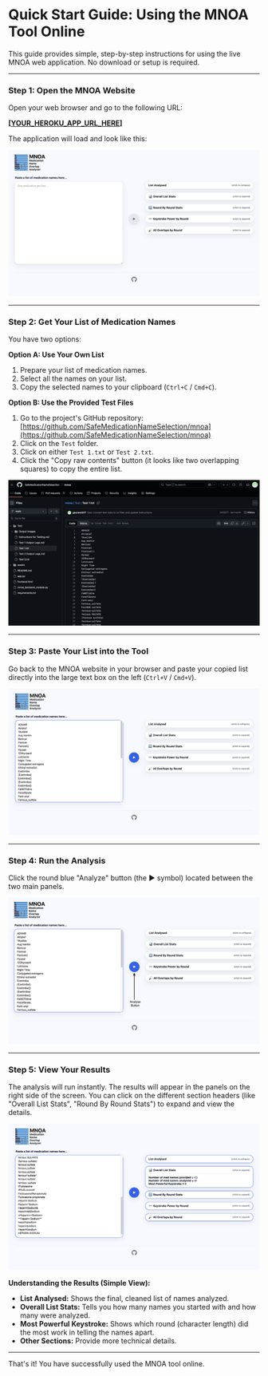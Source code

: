 # Quick Start Guide: Using the MNOA Tool Online

This guide provides simple, step-by-step instructions for using the live MNOA web application. No download or setup is required.

---

### **Step 1: Open the MNOA Website**

Open your web browser and go to the following URL:

**[[YOUR_HEROKU_APP_URL_HERE](https://mnoa-a89d0fe66bed.herokuapp.com/)]** 

The application will load and look like this:

![MNOA Main Interface](assets/quickstart-1-main-app.png)

---

### **Step 2: Get Your List of Medication Names**

You have two options:

**Option A: Use Your Own List**
1.  Prepare your list of medication names.
2.  Select all the names on your list.
3.  Copy the selected names to your clipboard (`Ctrl+C` / `Cmd+C`).


**Option B: Use the Provided Test Files**
1.  Go to the project's GitHub repository: [https://github.com/SafeMedicationNameSelection/mnoa](https://github.com/SafeMedicationNameSelection/mnoa)
2.  Click on the `Test` folder.
3.  Click on either `Test 1.txt` or `Test 2.txt`.
4.  Click the "Copy raw contents" button (it looks like two overlapping squares) to copy the entire list.

![Copying a test file list from GitHub](assets/quickstart-2-copy-github.png)

---

### **Step 3: Paste Your List into the Tool**

Go back to the MNOA website in your browser and paste your copied list directly into the large text box on the left (`Ctrl+V` / `Cmd+V`).

![Pasting the list into the MNOA input box](assets/quickstart-3-paste-list.png)

---

### **Step 4: Run the Analysis**

Click the round blue "Analyze" button (the ▶ symbol) located between the two main panels.

![Clicking the Analyze button](assets/quickstart-4-click-analyze.png)

---

### **Step 5: View Your Results**

The analysis will run instantly. The results will appear in the panels on the right side of the screen. You can click on the different section headers (like "Overall List Stats", "Round By Round Stats") to expand and view the details.

![Viewing the final results in the MNOA tool](assets/quickstart-5-view-results.png)

**Understanding the Results (Simple View):**

* **List Analysed:** Shows the final, cleaned list of names analyzed.
* **Overall List Stats:** Tells you how many names you started with and how many were analyzed.
* **Most Powerful Keystroke:** Shows which round (character length) did the most work in telling the names apart.
* **Other Sections:** Provide more technical details.

---

That's it! You have successfully used the MNOA tool online.